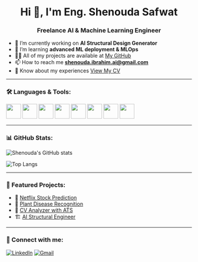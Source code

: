 
<h1 align="center">Hi 👋, I'm Eng. Shenouda Safwat</h1>
<h3 align="center">Freelance AI & Machine Learning Engineer</h3>

- 🔭 I’m currently working on **AI Structural Design Generator**
- 🌱 I’m learning **advanced ML deployment & MLOps**
- 👨‍💻 All of my projects are available at [My GitHub](https://github.com/shenouda-safwat)
- 📫 How to reach me **shenouda.ibrahim.ai@gmail.com**
- 📄 Know about my experiences [View My CV](#)

---

### 🛠️ Languages & Tools:

<p align="left">
  <img src="https://cdn.jsdelivr.net/gh/devicons/devicon/icons/python/python-original.svg" width="40"/>
  <img src="https://cdn.jsdelivr.net/gh/devicons/devicon/icons/mysql/mysql-original.svg" width="40"/>
  <img src="https://cdn.jsdelivr.net/gh/devicons/devicon/icons/javascript/javascript-original.svg" width="40"/>
  <img src="https://cdn.jsdelivr.net/gh/devicons/devicon/icons/html5/html5-original.svg" width="40"/>
  <img src="https://cdn.jsdelivr.net/gh/devicons/devicon/icons/css3/css3-original.svg" width="40"/>
  <img src="https://cdn.jsdelivr.net/gh/devicons/devicon/icons/tensorflow/tensorflow-original.svg" width="40"/>
  <img src="https://cdn.jsdelivr.net/gh/devicons/devicon/icons/pytorch/pytorch-original.svg" width="40"/>
  <img src="https://cdn.jsdelivr.net/gh/devicons/devicon/icons/bash/bash-original.svg" width="40"/>
</p>

---

### 📊 GitHub Stats:
![Shenouda's GitHub stats](https://github-readme-stats.vercel.app/api?username=shenouda-safwat&show_icons=true&theme=tokyonight)

![Top Langs](https://github-readme-stats.vercel.app/api/top-langs/?username=shenouda-safwat&layout=compact&theme=tokyonight)

---

### 🚀 Featured Projects:
- 🎯 [Netflix Stock Prediction](https://github.com/shenouda-safwat/netflix-stock-prediction-ml)
- 🌿 [Plant Disease Recognition](https://github.com/...)
- 🧠 [CV Analyzer with ATS](https://github.com/...)
- 🏗️ [AI Structural Engineer](https://github.com/...)

---

### 🔗 Connect with me:
[![LinkedIn](https://img.shields.io/badge/LinkedIn-blue?style=flat&logo=linkedin&labelColor=blue)](https://www.linkedin.com/in/shenouda-safwat-bb0993259/)
[![Gmail](https://img.shields.io/badge/Gmail-red?style=flat&logo=gmail&logoColor=white)](mailto:shenouda.ibrahim.ai@gmail.com)
